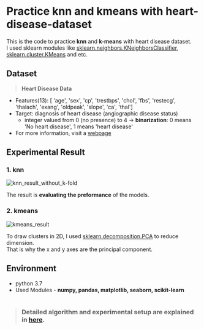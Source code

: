 Practice knn and kmeans with heart-disease-dataset 
=============

This is the code to practice **knn** and **k-means** with heart disease dataset.<br>
I used sklearn modules like [sklearn.neighbors.KNeighborsClassifier](https://scikit-learn.org/stable/modules/generated/sklearn.neighbors.KNeighborsClassifier.html), [sklearn.cluster.KMeans](https://scikit-learn.org/stable/modules/generated/sklearn.cluster.KMeans.html) and etc.

Dataset
-----
> **Heart Disease Data**

* Features(13): [ 'age', 'sex', 'cp', 'trestbps', 'chol', 'fbs', 'restecg', 'thalach', 'exang', 'oldpeak', 'slope', 'ca', 'thal']
* Target: diagnosis of heart disease (angiographic disease status)
    *  integer valued from 0 (no presence) to 4 -> **binarization**: 0 means 'No heart disease', 1 means 'heart disease'
* For more information, visit a [webpage](https://archive.ics.uci.edu/ml/datasets/Heart+Disease)

Experimental Result
-----

### 1. knn 
![knn_result_without_k-fold](https://user-images.githubusercontent.com/66738234/122314636-84ab8300-cf53-11eb-9482-246324aa7999.png)

The result is **evaluating the preformance** of the models.

<!--You can practice the usage and compare [K-fold](https://scikit-learn.org/stable/modules/generated/sklearn.model_selection.KFold.html), [stratified k-fold](https://scikit-learn.org/stable/modules/generated/sklearn.model_selection.StratifiedKFold.html), and normal knn method.<br>
The result is evaluating the preformance of the models. -->

### 2. kmeans
![kmeans_result](https://user-images.githubusercontent.com/66738234/121795377-0d23de00-cc4b-11eb-8284-f33c7f0c5088.png)

To draw clusters in 2D, I used [sklearn.decomposition.PCA](https://scikit-learn.org/stable/modules/generated/sklearn.decomposition.PCA.html) to reduce dimension.<br>
That is why the x and y axes are the principal component.

Environment
----
- python 3.7
- Used Modules - **numpy, pandas, matplotlib, seaborn, scikit-learn**
<br><br>
> ### Detailed algorithm and experimental setup are explained in [here](https://velog.io/@seo106/knn-and-k-means-with-heart-disease-data).
